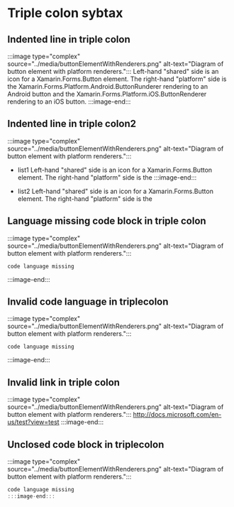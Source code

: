 # Triple colon sybtax

## Indented line in triple colon
:::image type="complex" source="../media/buttonElementWithRenderers.png" alt-text="Diagram of button element with platform renderers.":::
    Left-hand "shared" side is an icon for a Xamarin.Forms.Button element. The right-hand "platform" side is the Xamarin.Forms.Platform.Android.ButtonRunderer rendering to an Android button and the Xamarin.Forms.Platform.iOS.ButtonRenderer rendering to an iOS button.
:::image-end:::

## Indented line in triple colon2
:::image type="complex" source="../media/buttonElementWithRenderers.png" alt-text="Diagram of button element with platform renderers.":::
* list1
    Left-hand "shared" side is an icon for a Xamarin.Forms.Button element. The right-hand "platform" side is the 
:::image-end:::

* list2
    Left-hand "shared" side is an icon for a Xamarin.Forms.Button element. The right-hand "platform" side is the 

## Language missing code block in triple colon
:::image type="complex" source="../media/buttonElementWithRenderers.png" alt-text="Diagram of button element with platform renderers.":::
```
code language missing
```
:::image-end:::

## Invalid code language in triplecolon
:::image type="complex" source="../media/buttonElementWithRenderers.png" alt-text="Diagram of button element with platform renderers.":::
```ccc
code language missing
```
:::image-end:::

## Invalid link in triple colon
:::image type="complex" source="../media/buttonElementWithRenderers.png" alt-text="Diagram of button element with platform renderers.":::
http://docs.microsoft.com/en-us/test?view=test 
:::image-end:::

## Unclosed code block in triplecolon
:::image type="complex" source="../media/buttonElementWithRenderers.png" alt-text="Diagram of button element with platform renderers.":::
```C#
code language missing
:::image-end:::


